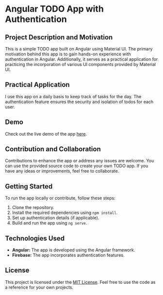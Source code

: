# Angular TODO App with Authentication

## Project Description and Motivation

This is a simple TODO app built on Angular using Material UI. The primary motivation behind this app is to gain hands-on experience with authentication in Angular. Additionally, it serves as a practical application for practicing the incorporation of various UI components provided by Material UI.

## Practical Application

I use this app on a daily basis to keep track of tasks for the day. The authentication feature ensures the security and isolation of todos for each user.

## Demo

Check out the live demo of the app [here](https://todo-angular-bootstrap.web.app/todo).

## Contribution and Collaboration

Contributions to enhance the app or address any issues are welcome. You can use the provided source code to create your own TODO app. If you have any ideas or improvements, feel free to collaborate.

## Getting Started

To run the app locally or contribute, follow these steps:

1. Clone the repository.
2. Install the required dependencies using `npm install`.
3. Set up authentication details (if applicable).
4. Build and run the app using `ng serve`.

## Technologies Used

- **Angular:** The app is developed using the Angular framework.
- **Firebase:** The app incorporates authentication features.

## License

This project is licensed under the [MIT License](LICENSE). Feel free to use the code as a reference for your own projects.
